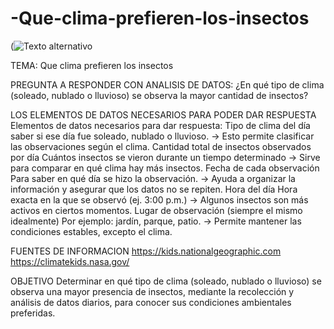 # -Que-clima-prefieren-los-insectos
(![Texto alternativo](https://www.tipos.co/wp-content/uploads/2015/01/insectos.jpg)


TEMA:
Que clima prefieren los insectos

PREGUNTA A RESPONDER CON ANALISIS DE DATOS:
¿En qué tipo de clima (soleado, nublado o lluvioso) se observa la mayor cantidad de insectos?

LOS ELEMENTOS DE DATOS NECESARIOS PARA PODER DAR RESPUESTA
Elementos de datos necesarios para dar respuesta:
Tipo de clima del día
 saber si ese día fue soleado, nublado o lluvioso.
→ Esto permite clasificar las observaciones según el clima.
Cantidad total de insectos observados por día
Cuántos insectos se vieron durante un tiempo determinado 
→ Sirve para comparar en qué clima hay más insectos.
Fecha de cada observación
Para saber en qué día se hizo la observación.
→ Ayuda a organizar la información y asegurar que los datos no se repiten.
Hora del día
Hora exacta en la que se observó (ej. 3:00 p.m.)
→ Algunos insectos son más activos en ciertos momentos.
Lugar de observación (siempre el mismo idealmente)
Por ejemplo: jardín, parque, patio.
→ Permite mantener las condiciones estables, excepto el clima.

FUENTES DE INFORMACION 
https://kids.nationalgeographic.com
https://climatekids.nasa.gov/

OBJETIVO
Determinar en qué tipo de clima (soleado, nublado o lluvioso) se observa una mayor presencia de insectos, mediante la recolección y análisis de datos diarios, para conocer sus condiciones ambientales preferidas.

 
